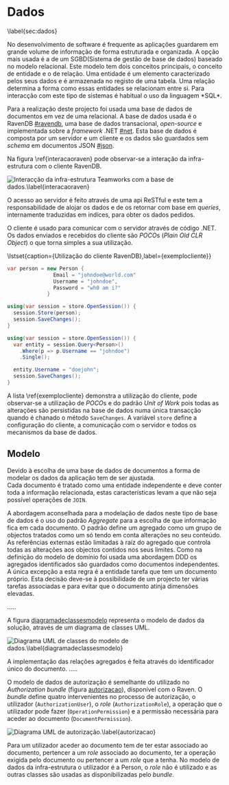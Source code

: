 Dados
=

\label{sec:dados}

<span style="background-color=yellow">
No desenvolvimento de software é frequente as aplicações guardarem em grande volume de informação de forma estruturada e organizada. A opção mais usada é a de um SGBD(Sistema de gestão de base de dados) baseado no modelo relacional. 
Este modelo tem dois conceitos principais, o conceito de entidade e o de relação. 
Uma entidade é um elemento caracterizado pelos seus dados e é armazenada no registo de uma tabela. 
Uma relação determina a forma como essas entidades se relacionam entre si. 
Para interacção com este tipo de sistemas é habitual o uso da linguagem *SQL*.
</span>

Para a realização deste projecto foi usada uma base de dados de documentos em vez de uma relacional. A base de dados usada é o RavenDB [#ravendb](), uma base de dados transacional, *open-source* e implementada sobre a *framework* .NET [#net]().
Esta base de dados é composta por um servidor e um cliente e os dados são guardados sem *schema* em documentos JSON [#json]().

Na figura \ref{interacaoraven} pode observar-se a interação da infra-estrutura com o cliente RavenDB.

![Interacção da infra-estrutura Teamworks com a base de dados.\label{interacaoraven}](http://www.lucidchart.com/publicSegments/view/4fd76e6a-3ef0-4875-99c1-4ac60a78da40/image.png)

O acesso ao servidor é feito através de uma api ReSTful e este tem a responsabilidade de alojar os dados e de os retornar com base em *queries*, internamente traduzidas em indíces, para obter os dados pedidos. 

O cliente é usado para comunicar com o servidor através de código .NET. Os dados enviados e recebidos do cliente são *POCO*s (*Plain Old CLR Object*) o que torna simples a sua utilização.

\lstset{caption={Utilização do cliente RavenDB},label={exemplocliente}}
````csharp
var person = new Person {
               Email = "johndoe@world.com"
               Username = "johndoe",
               Password = "wh0 am i?"
             }

using(var session = store.OpenSession()) {
  session.Store(person);
  session.SaveChanges();
}

using(var session = store.OpenSession()) {
  var entity = session.Query<Person>()
    .Where(p => p.Username == "johndoe")
    .Single();

  entity.Username = "doejohn";
  session.SaveChanges();
}
```` 

A lista \ref{exemplocliente} demonstra a utilização do cliente, pode observar-se a utilização de *POCO*s e do padrão *Unit of Work* pois todas as alterações são persistidas na base de dados numa única transacção quando é chanado o método `SaveChanges`. A variável `store` define a configuração do cliente, a comunicação com o servidor e todos os mecanismos da base de dados.

Modelo
-

Devido à escolha de uma base de dados de documentos a forma de modelar os dados da aplicação tem de ser ajustada.  
Cada documento é tratado como uma entidade independente e deve conter toda a informação relacionada, estas características levam a que não seja possível operações de `JOIN`. 

A abordagem aconselhada para a modelação de dados neste tipo de base de dados é o uso do padrão *Aggregate* para a escolha de que informação fica em cada documento. O padrão define um agregado como um grupo de objectos tratados como um só tendo em conta alterações no seu conteúdo. 
As referências externas estão limitadas à raíz do agregado que controla todas as alterações aos objectos contidos nos seus limites.
Como na definição do modelo de domínio foi usada uma abordagem DDD os agregados identificados são guardados como documentos independentes.
A única excepção a esta regra é a entidade tarefa que tem um documento próprio. 
Esta decisão deve-se à possibilidade de um projecto ter várias tarefas associadas e para evitar que o documento atinja dimensões elevadas.

.....

A figura [diagramadeclassesmodelo]() representa o modelo de dados da solução, através de um diagrama de classes UML.

![Diagrama UML de classes do modelo de dados.\label{diagramadeclassesmodelo}](http://www.lucidchart.com/publicSegments/view/4fd91524-d53c-4604-9e14-42450a4022d4/image.png)
 
A implementação das relações agregados é feita através do identificador único do documento.
.....

O modelo de dados de autorização é semelhante do utilizado no *Authorization bundle* (figura [autorizacao]()), disponível com o Raven. O *bundle* define quatro intervenientes no processo de autorização, o utilizador (`AuthorizationUser`), o *role* (`AuthorizationRole`), a operação que o utilizador pode fazer (`OperationPermission`) e a permissão necessária para aceder ao documento (`DocumentPermission`). 

![Diagrama UML de autorização.\label{autorizacao}](http://www.lucidchart.com/publicSegments/view/4fd9c8d1-77b0-457e-8520-39800adcb320/image.png)

Para um utilizador aceder ao documento tem de ter estar associado ao documento, pertencer a um *role* associado ao documento, ter a operação exigida pelo documento ou pertencer a um *role* que a tenha. No modelo de dados da infra-estrutura o utilizador é a Person, o *role* não é utilizado e as outras classes são usadas as disponibilizadas pelo *bundle*.

